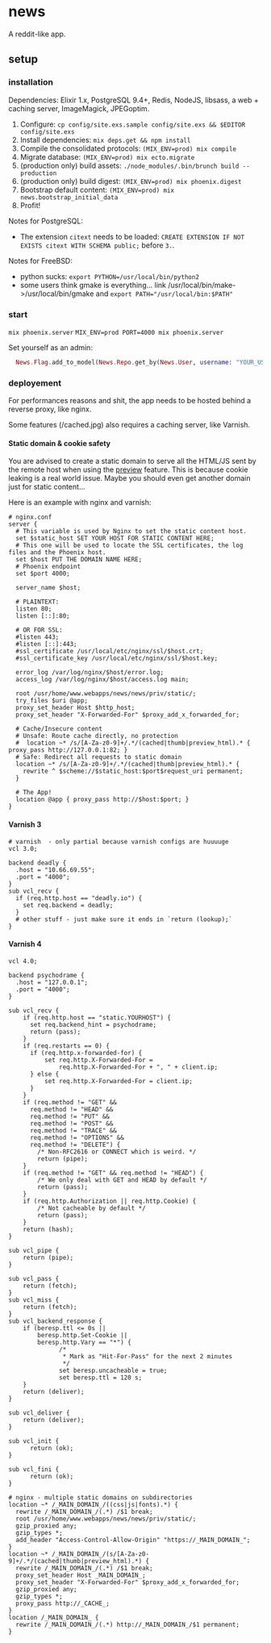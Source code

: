 # news

A reddit-like app.

## setup

### installation

Dependencies: Elixir 1.x, PostgreSQL 9.4+, Redis, NodeJS, libsass, a web + caching server, ImageMagick, JPEGoptim.

1. Configure: `cp config/site.exs.sample config/site.exs && $EDITOR config/site.exs`
2. Install dependencies: `mix deps.get && npm install`
3. Compile the consolidated protocols: `(MIX_ENV=prod) mix compile`
3. Migrate database: `(MIX_ENV=prod) mix ecto.migrate`
4. (production only) build assets: `./node_modules/.bin/brunch build --production`
5. (production only) build digest: `(MIX_ENV=prod) mix phoenix.digest`
6. Bootstrap default content: `(MIX_ENV=prod) mix news.bootstrap_initial_data`
7. Profit!

Notes for PostgreSQL:

* The extension `citext` needs to be loaded: `CREATE EXTENSION IF NOT EXISTS citext WITH SCHEMA public;` before `3.`.

Notes for FreeBSD:

* python sucks: `export PYTHON=/usr/local/bin/python2`
* some users think gmake is everything... link /usr/local/bin/make->/usr/local/bin/gmake and `export PATH="/usr/local/bin:$PATH"`

### start

`mix phoenix.server`
`MIX_ENV=prod PORT=4000 mix phoenix.server`

Set yourself as an admin:

```elixir
  News.Flag.add_to_model(News.Repo.get_by(News.User, username: "YOUR_USERNAME"), "admin")
```

### deployement

For performances reasons and shit, the app needs to be hosted behind a reverse proxy, like nginx.

Some features (/cached.jpg) also requires a caching server, like Varnish.

#### Static domain & cookie safety

You are advised to create a static domain to serve all the HTML/JS sent by the remote host when using the [preview](https://github.com/hrefhref/news/blob/master/web/templates/cache/iframe_preview.html.eex) feature. This is because cookie leaking is a real world issue. Maybe you should even get another domain just for static content…

Here is an example with nginx and varnish:

```
# nginx.conf
server {
  # This variable is used by Nginx to set the static content host.
  set $static_host SET YOUR HOST FOR STATIC CONTENT HERE;
  # This one will be used to locate the SSL certificates, the log files and the Phoenix host.
  set $host PUT THE DOMAIN NAME HERE;
  # Phoenix endpoint
  set $port 4000;

  server_name $host;

  # PLAINTEXT:
  listen 80;
  listen [::]:80;

  # OR FOR SSL:
  #listen 443;
  #listen [::]:443;
  #ssl_certificate /usr/local/etc/nginx/ssl/$host.crt;
  #ssl_certificate_key /usr/local/etc/nginx/ssl/$host.key;

  error_log /var/log/nginx/$host/error.log;
  access_log /var/log/nginx/$host/access.log main;

  root /usr/home/www.webapps/news/news/priv/static/;
  try_files $uri @app;
  proxy_set_header Host $http_host;
  proxy_set_header "X-Forwarded-For" $proxy_add_x_forwarded_for;

  # Cache/Insecure content
  # Unsafe: Route cache directly, no protection
  #  location ~* /s/[A-Za-z0-9]+/.*/(cached|thumb|preview_html).* { proxy_pass http://127.0.0.1:82; }
  # Safe: Redirect all requests to static domain
  location ~* /s/[A-Za-z0-9]+/.*/(cached|thumb|preview_html).* {
    rewrite ^ $scheme://$static_host:$port$request_uri permanent;
  }

  # The App!
  location @app { proxy_pass http://$host:$port; }
}
```

#### Varnish 3
```
# varnish  - only partial because varnish configs are huuuuge
vcl 3.0;

backend deadly {
  .host = "10.66.69.55";
  .port = "4000";
}
sub vcl_recv {
  if (req.http.host == "deadly.io") {
    set req.backend = deadly;
  }
  # other stuff - just make sure it ends in `return (lookup);`
}
```

#### Varnish 4

```
vcl 4.0;

backend psychodrame {
  .host = "127.0.0.1";
  .port = "4000";
}

sub vcl_recv {
    if (req.http.host == "static.YOURHOST") {
      set req.backend_hint = psychodrame;
      return (pass);
    }
    if (req.restarts == 0) {
      if (req.http.x-forwarded-for) {
          set req.http.X-Forwarded-For =
              req.http.X-Forwarded-For + ", " + client.ip;
      } else {
          set req.http.X-Forwarded-For = client.ip;
      }
    }
    if (req.method != "GET" &&
      req.method != "HEAD" &&
      req.method != "PUT" &&
      req.method != "POST" &&
      req.method != "TRACE" &&
      req.method != "OPTIONS" &&
      req.method != "DELETE") {
        /* Non-RFC2616 or CONNECT which is weird. */
        return (pipe);
    }
    if (req.method != "GET" && req.method != "HEAD") {
        /* We only deal with GET and HEAD by default */
        return (pass);
    }
    if (req.http.Authorization || req.http.Cookie) {
        /* Not cacheable by default */
        return (pass);
    }
    return (hash);
}

sub vcl_pipe {
    return (pipe);
}

sub vcl_pass {
    return (fetch);
}
sub vcl_miss {
    return (fetch);
}
sub vcl_backend_response {
    if (beresp.ttl <= 0s ||
        beresp.http.Set-Cookie ||
        beresp.http.Vary == "*") {
              /*
               * Mark as "Hit-For-Pass" for the next 2 minutes
               */
              set beresp.uncacheable = true;
              set beresp.ttl = 120 s;
    }
    return (deliver);
}

sub vcl_deliver {
    return (deliver);
}

sub vcl_init {
      return (ok);
}

sub vcl_fini {
      return (ok);
}
```

```
# nginx - multiple static domains on subdirectories
location ~* /_MAIN_DOMAIN_/((css|js|fonts).*) {
  rewrite /_MAIN_DOMAIN_/(.*) /$1 break;
  root /usr/home/www.webapps/news/news/priv/static/;
  gzip_proxied any;
  gzip_types *;
  add_header "Access-Control-Allow-Origin" "https://_MAIN_DOMAIN_";
}
location ~* /_MAIN_DOMAIN_/(s/[A-Za-z0-9]+/.*/(cached|thumb|preview_html).*) {
  rewrite /_MAIN_DOMAIN_/(.*) /$1 break;
  proxy_set_header Host _MAIN_DOMAIN_;
  proxy_set_header "X-Forwarded-For" $proxy_add_x_forwarded_for;
  gzip_proxied any;
  gzip_types *;
  proxy_pass http://_CACHE_;
}
location /_MAIN_DOMAIN_ {
  rewrite /_MAIN_DOMAIN_/(.*) http://_MAIN_DOMAIN_/$1 permanent;
}
```
